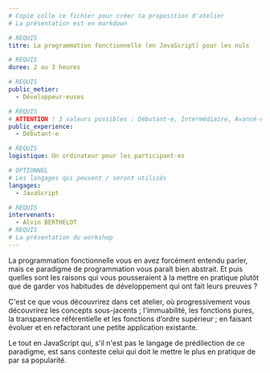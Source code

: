 ```yaml
---
# Copie colle ce fichier pour créer ta proposition d'atelier
# La présentation est en markdown

# REQUIS
titre: La programmation fonctionnelle (en JavaScript) pour les nuls

# REQUIS
duree: 2 ou 3 heures

# REQUIS
public_metier:
  - Développeur⋅euses

# REQUIS
# ATTENTION ! 3 valeurs possibles : Débutant⋅e, Intermédiaire, Avancé⋅e
public_experience:
  - Débutant⋅e

# REQUIS
logistique: Un ordinateur pour les participant⋅es

# OPTIONNEL
# Les langages qui peuvent / seront utilisés
langages:
  - JavaScript

# REQUIS
intervenants:
  - Alvin BERTHELOT
# REQUIS
# La présentation du workshop
---
```


La programmation fonctionnelle vous en avez forcément entendu parler, mais ce paradigme de programmation vous paraît bien abstrait. Et puis quelles sont les raisons qui vous pousseraient à la mettre en pratique plutôt que de garder vos habitudes de développement qui ont fait leurs preuves ?

C'est ce que vous découvrirez dans cet atelier, où progressivement vous découvrirez les concepts sous-jacents ; l'immuabilité, les fonctions pures, la transparence référentielle et les fonctions d’ordre supérieur ; en faisant évoluer et en refactorant une petite application existante.

Le tout en JavaScript qui, s'il n'est pas le langage de prédilection de ce paradigme, est sans conteste celui qui doit le mettre le plus en pratique de par sa popularité.
